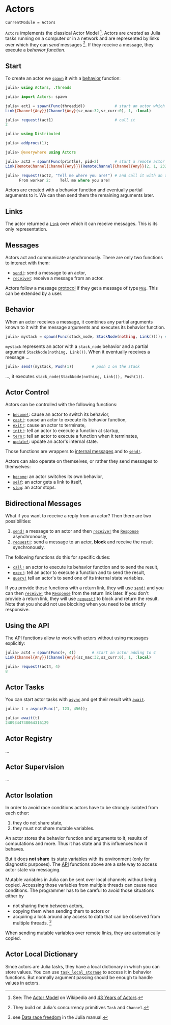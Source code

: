 # Actors

```@meta
CurrentModule = Actors
```

`Actors` implements the classical Actor Model [^1]. Actors are *created* as Julia tasks running on a computer or in a network and are represented by links over which they can *send* messages [^2]. If they receive a message, they execute a *behavior function*. 

## Start

To create an actor we [`spawn`](@ref) it with a [behavior](behaviors.md) function:

```julia
julia> using Actors, .Threads

julia> import Actors: spawn

julia> act1 = spawn(Func(threadid))             # start an actor which returns its threadid
Link{Channel{Any}}(Channel{Any}(sz_max:32,sz_curr:0), 1, :local)

julia> request!(act1)                           # call it
2

julia> using Distributed

julia> addprocs(1);

julia> @everywhere using Actors

julia> act2 = spawn(Func(println), pid=2)       # start a remote actor on pid 2 with a println behavior
Link{RemoteChannel{Channel{Any}}}(RemoteChannel{Channel{Any}}(2, 1, 232), 2, :remote)

julia> request!(act2, "Tell me where you are!") # and call it with an argument
      From worker 2:    Tell me where you are!
```

Actors are created with a behavior function and eventually partial arguments to it. We can then send them the remaining arguments later.

## Links

The actor returned a [`Link`](@ref) over which it can receive messages. This is its only representation.

## Messages

Actors act and communicate asynchronously. There are only two functions to interact with them:

- [`send!`](@ref): send a message to an actor,
- [`receive!`](@ref): receive a message from an actor.

Actors follow a message [protocol](protocol.md) if they get a message of type [`Msg`](@ref). This can be extended by a user.

## Behavior

When an actor receives a message, it combines any partial arguments known to it with the message arguments and executes its behavior function.

```julia
julia> mystack = spawn(Func(stack_node, StackNode(nothing, Link()))); # create an actor with a partial argument
```

`mystack` represents an actor with a `stack_node` behavior and a partial argument `StackNode(nothing, Link())`. When it eventually receives a message ...

```julia
julia> send!(mystack, Push(1))        # push 1 on the stack
```

..., it executes `stack_node(StackNode(nothing, Link()), Push(1))`.

## Actor Control

Actors can be controlled with the following functions:

- [`become!`](@ref): cause an actor to switch its behavior,
- [`cast!`](@ref): cause an actor to execute its behavior function,
- [`exit!`](@ref): cause an actor to terminate,
- [`init!`](@ref): tell an actor to execute a function at startup,
- [`term!`](@ref): tell an actor to execute a function when it terminates,
- [`update!`](@ref): update an actor's internal state.

Those functions are wrappers to [internal messages](protocol.md) and to [`send!`](@ref).

Actors can also operate on themselves, or rather they send messages to themselves:

- [`become`](@ref): an actor switches its own behavior,
- [`self`](@ref): an actor gets a link to itself,
- [`stop`](@ref): an actor stops.

## Bidirectional Messages

What if you want to receive a reply from an actor? Then there are two possibilities:

1. [`send!`](@ref) a message to an actor and then [`receive!`](@ref) the [`Response`](@ref) asynchronously,
2. [`request!`](@ref): send a message to an actor, **block** and receive the result synchronously.

The following functions do this for specific duties:

- [`call!`](@ref) an actor to execute its behavior function and to send the result,
- [`exec!`](@ref): tell an actor to execute a function and to send the result,
- [`query!`](@ref) tell an actor's to send one of its internal state variables.

If you provide those functions with a return link, they will use [`send!`](@ref) and you can then [`receive!`](@ref) the [`Response`](@ref) from the return link later. If you 
don't provide a return link, they will use [`request!`](@ref) to block and return the result. Note that you should not use blocking when you need to be strictly responsive.

## Using the API

The [API](api.md) functions allow to work with actors without using messages explicitly:

```julia
julia> act4 = spawn(Func(+, 4))       # start an actor adding to 4
Link{Channel{Any}}(Channel{Any}(sz_max:32,sz_curr:0), 1, :local)

julia> request!(act4, 4)
8
```

## Actor Tasks

You can start actor tasks with [`async`](@ref) and get their result with [`await`](@ref).

```julia
julia> t = async(Func(^, 123, 456));

julia> await(t)
2409344748064316129
```

## Actor Registry

...

## Actor Supervision

...

## Actor Isolation

In order to avoid race conditions actors have to be strongly isolated from each other:

1. they do not share state,
2. they must not share mutable variables.

An actor stores the behavior function and arguments to it, results of computations and more. Thus it has state and this influences how it behaves.

But it does **not share** its state variables with its environment (only for diagnostic purposes). The [API](api.md) functions above are a safe way to access actor state via messaging.

Mutable variables in Julia can be sent over local channels without being copied. Accessing those variables from multiple threads can cause race conditions. The programmer has to be careful to avoid those situations either by

- not sharing them between actors,
- copying them when sending them to actors or
- acquiring a lock around any access to data that can be observed from multiple threads. [^3]

When sending mutable variables over remote links, they are automatically copied.

## Actor Local Dictionary

Since actors are Julia tasks, they have a local dictionary in which you can store values. You can use [`task_local_storage`](https://docs.julialang.org/en/v1/base/parallel/#Base.task_local_storage-Tuple{Any}) to access it in behavior functions. But normally argument passing should be enough to handle values in actors.

[^1]: See: The [Actor Model](https://en.wikipedia.org/wiki/Actor_model) on Wikipedia and [43 Years of Actors](http://soft.vub.ac.be/Publications/2016/vub-soft-tr-16-11.pdf).
[^2]: They build on Julia's concurrency primitives  `Task` and `Channel`.
[^3]: see [Data race freedom](https://docs.julialang.org/en/v1/manual/multi-threading/#Data-race-freedom) in the Julia manual.
